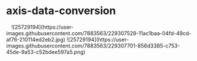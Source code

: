 # axis-data-conversion
<img src="https://user-images.githubusercontent.com/7883563/229307208-c9256136-a871-429f-ac6a-58b722e77677.png" width="10" height="10" />
![25729194](https://user-images.githubusercontent.com/7883563/229307528-11ac1baa-04fd-49cd-af76-210114ed2eb2.jpg)
![25729194](https://user-images.githubusercontent.com/7883563/229307701-856d3385-c753-45de-9a53-c52bdee597a5.png)
